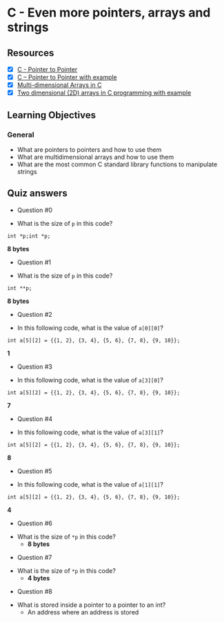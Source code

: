 # C - Even more pointers, arrays and strings
## Resources
- [x] [C - Pointer to Pointer](https://www.tutorialspoint.com/cprogramming/c_pointer_to_pointer.htm)
- [x] [C – Pointer to Pointer with example](https://beginnersbook.com/2014/01/c-pointer-to-pointer/)
- [x] [Multi-dimensional Arrays in C](https://www.tutorialspoint.com/cprogramming/c_multi_dimensional_arrays.htm)
- [x] [Two dimensional (2D) arrays in C programming with example](https://beginnersbook.com/2014/01/2d-arrays-in-c-example/)
## Learning Objectives
### General
* What are pointers to pointers and how to use them
* What are multidimensional arrays and how to use them
* What are the most common C standard library functions to manipulate strings
## Quiz answers
* Question #0
- What is the size of ``p`` in this code?
```
int *p;int *p;
```
**8 bytes**
* Question #1
- What is the size of ``p`` in this code?
```
int **p;
```
**8 bytes**
* Question #2
- In this following code, what is the value of ``a[0][0]``?
```
int a[5][2] = {{1, 2}, {3, 4}, {5, 6}, {7, 8}, {9, 10}};
```
**1**
* Question #3
- In this following code, what is the value of ``a[3][0]``?
```
int a[5][2] = {{1, 2}, {3, 4}, {5, 6}, {7, 8}, {9, 10}};
```
**7**
* Question #4
- In this following code, what is the value of ``a[3][1]``?
```
int a[5][2] = {{1, 2}, {3, 4}, {5, 6}, {7, 8}, {9, 10}};
```
**8**
* Question #5
- In this following code, what is the value of ``a[1][1]``?
```
int a[5][2] = {{1, 2}, {3, 4}, {5, 6}, {7, 8}, {9, 10}};
```
 **4**
* Question #6
- What is the size of ``*p`` in this code?
	- **8 bytes**
* Question #7
- What is the size of ``*p`` in this code?
	- **4 bytes**
* Question #8
- What is stored inside a pointer to a pointer to an int?
	- An address where an address is stored
